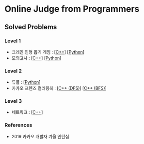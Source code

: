 # Online Judge from Programmers

## Solved Problems

### Level 1

- 크레인 인형 뽑기 게임 : [[C++](claw_crane_game.cpp)] [[Python](claw_crane_game.py)]
- 모의고사 : [[C++](mock.cpp)] [[Python](mock.py)]

### Level 2

- 튜플 : [[Python](tuple.py)]
- 카카오 프렌즈 컬러링북 : [[C++ (DFS)](kakao_friends_coloring_book_dfs.cpp)] [[C++ (BFS)](kakao_friends_coloring_book_bfs.cpp)]

### Level 3

- 네트워크 : [[C++](network.cpp)]

### References

- 2019 카카오 개발자 겨울 인턴십